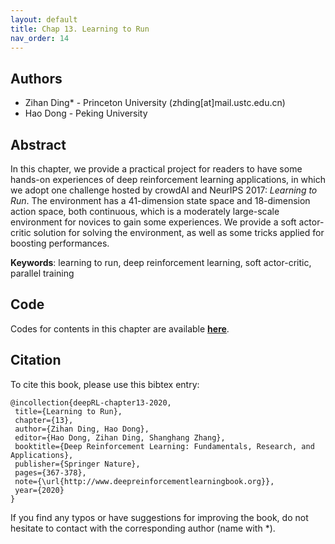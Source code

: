 ```yaml
---
layout: default
title: Chap 13. Learning to Run
nav_order: 14
---
```


## Authors

- Zihan Ding* - Princeton University (zhding[at]mail.ustc.edu.cn)
- Hao Dong - Peking University 

## Abstract

In this chapter, we provide a practical project for readers to have some hands-on experiences of deep reinforcement learning applications, in which we adopt one challenge hosted by crowdAI and NeurIPS 2017: *Learning to Run*. The environment has a 41-dimension state space and 18-dimension action space, both continuous, which is a moderately large-scale environment for novices to gain some experiences. We provide a soft actor-critic solution for solving the environment, as well as some tricks applied for boosting performances.

**Keywords**: learning to run, deep reinforcement learning, soft actor-critic, parallel training

## Code 

Codes for contents in this chapter are available [**here**](https://github.com/deep-reinforcement-learning-book/Chapter13-Learning-to-Run).

## Citation

To cite this book, please use this bibtex entry:

```
@incollection{deepRL-chapter13-2020,
 title={Learning to Run},
 chapter={13},
 author={Zihan Ding, Hao Dong},
 editor={Hao Dong, Zihan Ding, Shanghang Zhang},
 booktitle={Deep Reinforcement Learning: Fundamentals, Research, and Applications},
 publisher={Springer Nature},
 pages={367-378},
 note={\url{http://www.deepreinforcementlearningbook.org}},
 year={2020}
}
```



If you find any typos or have suggestions for improving the book, do not hesitate to contact with the corresponding author (name with *).